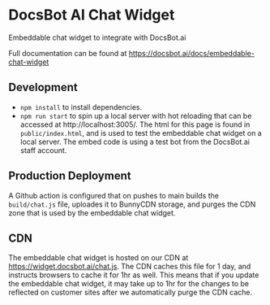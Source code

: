 # DocsBot AI Chat Widget

Embeddable chat widget to integrate with DocsBot.ai

Full documentation can be found at https://docsbot.ai/docs/embeddable-chat-widget

## Development

- `npm install` to install dependencies.
- `npm run start` to spin up a local server with hot reloading that can be accessed at http://localhost:3005/. The html for this page is found in `public/index.html`, and is used to test the embeddable chat widget on a local server. The embed code is using a test bot from the DocsBot.ai staff account.

## Production Deployment

A Github action is configured that on pushes to main builds the `build/chat.js` file, uploades it to BunnyCDN storage, and purges the CDN zone that is used by the embeddable chat widget.

## CDN

The embeddable chat widget is hosted on our CDN at https://widget.docsbot.ai/chat.js. The CDN caches this file for 1 day, and instructs browsers to cache it for 1hr as well. This means that if you update the embeddable chat widget, it may take up to 1hr for the changes to be reflected on customer sites after we automatically purge the CDN cache.